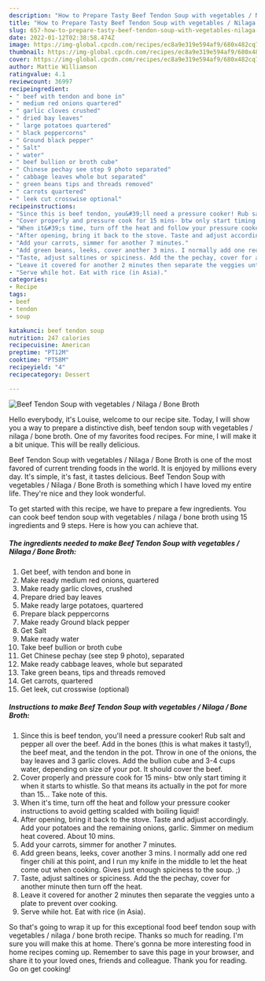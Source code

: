 ```yaml
---
description: "How to Prepare Tasty Beef Tendon Soup with vegetables / Nilaga / Bone Broth"
title: "How to Prepare Tasty Beef Tendon Soup with vegetables / Nilaga / Bone Broth"
slug: 657-how-to-prepare-tasty-beef-tendon-soup-with-vegetables-nilaga-bone-broth
date: 2022-01-12T02:38:58.474Z
image: https://img-global.cpcdn.com/recipes/ec8a9e319e594af9/680x482cq70/beef-tendon-soup-with-vegetables-nilaga-bone-broth-recipe-main-photo.jpg
thumbnail: https://img-global.cpcdn.com/recipes/ec8a9e319e594af9/680x482cq70/beef-tendon-soup-with-vegetables-nilaga-bone-broth-recipe-main-photo.jpg
cover: https://img-global.cpcdn.com/recipes/ec8a9e319e594af9/680x482cq70/beef-tendon-soup-with-vegetables-nilaga-bone-broth-recipe-main-photo.jpg
author: Mattie Williamson
ratingvalue: 4.1
reviewcount: 36997
recipeingredient:
- " beef with tendon and bone in"
- " medium red onions quartered"
- " garlic cloves crushed"
- " dried bay leaves"
- " large potatoes quartered"
- " black peppercorns"
- " Ground black pepper"
- " Salt"
- " water"
- " beef bullion or broth cube"
- " Chinese pechay see step 9 photo separated"
- " cabbage leaves whole but separated"
- " green beans tips and threads removed"
- " carrots quartered"
- " leek cut crosswise optional"
recipeinstructions:
- "Since this is beef tendon, you&#39;ll need a pressure cooker! Rub salt and pepper all over the beef. Add in the bones (this is what makes it tasty!), the beef meat, and the tendon in the pot. Throw in one of the onions, the bay leaves and 3 garlic cloves. Add the bullion cube and 3-4 cups water, depending on size of your pot. It should cover the beef."
- "Cover properly and pressure cook for 15 mins- btw only start timing it when it starts to whistle. So that means its actually in the pot for more than 15... Take note of this."
- "When it&#39;s time, turn off the heat and follow your pressure cooker instructions to avoid getting scalded with boiling liquid!"
- "After opening, bring it back to the stove. Taste and adjust accordingly. Add your potatoes and the remaining onions, garlic. Simmer on medium heat covered. About 10 mins."
- "Add your carrots, simmer for another 7 minutes."
- "Add green beans, leeks, cover another 3 mins. I normally add one red finger chili at this point, and I run my knife in the middle to let the heat come out when cooking. Gives just enough spiciness to the soup. ;)"
- "Taste, adjust saltines or spiciness. Add the the pechay, cover for another minute then turn off the heat."
- "Leave it covered for another 2 minutes then separate the veggies unto a plate to prevent over cooking."
- "Serve while hot. Eat with rice (in Asia)."
categories:
- Recipe
tags:
- beef
- tendon
- soup

katakunci: beef tendon soup 
nutrition: 247 calories
recipecuisine: American
preptime: "PT12M"
cooktime: "PT58M"
recipeyield: "4"
recipecategory: Dessert

---
```



![Beef Tendon Soup with vegetables / Nilaga / Bone Broth](https://img-global.cpcdn.com/recipes/ec8a9e319e594af9/680x482cq70/beef-tendon-soup-with-vegetables-nilaga-bone-broth-recipe-main-photo.jpg)

Hello everybody, it's Louise, welcome to our recipe site. Today, I will show you a way to prepare a distinctive dish, beef tendon soup with vegetables / nilaga / bone broth. One of my favorites food recipes. For mine, I will make it a bit unique. This will be really delicious.



Beef Tendon Soup with vegetables / Nilaga / Bone Broth is one of the most favored of current trending foods in the world. It is enjoyed by millions every day. It's simple, it's fast, it tastes delicious. Beef Tendon Soup with vegetables / Nilaga / Bone Broth is something which I have loved my entire life. They're nice and they look wonderful.


To get started with this recipe, we have to prepare a few ingredients. You can cook beef tendon soup with vegetables / nilaga / bone broth using 15 ingredients and 9 steps. Here is how you can achieve that.

<!--inarticleads1-->

##### The ingredients needed to make Beef Tendon Soup with vegetables / Nilaga / Bone Broth:

1. Get  beef, with tendon and bone in
1. Make ready  medium red onions, quartered
1. Make ready  garlic cloves, crushed
1. Prepare  dried bay leaves
1. Make ready  large potatoes, quartered
1. Prepare  black peppercorns
1. Make ready  Ground black pepper
1. Get  Salt
1. Make ready  water
1. Take  beef bullion or broth cube
1. Get  Chinese pechay (see step 9 photo), separated
1. Make ready  cabbage leaves, whole but separated
1. Take  green beans, tips and threads removed
1. Get  carrots, quartered
1. Get  leek, cut crosswise (optional)




<!--inarticleads2-->

##### Instructions to make Beef Tendon Soup with vegetables / Nilaga / Bone Broth:

1. Since this is beef tendon, you&#39;ll need a pressure cooker! Rub salt and pepper all over the beef. Add in the bones (this is what makes it tasty!), the beef meat, and the tendon in the pot. Throw in one of the onions, the bay leaves and 3 garlic cloves. Add the bullion cube and 3-4 cups water, depending on size of your pot. It should cover the beef.
1. Cover properly and pressure cook for 15 mins- btw only start timing it when it starts to whistle. So that means its actually in the pot for more than 15... Take note of this.
1. When it&#39;s time, turn off the heat and follow your pressure cooker instructions to avoid getting scalded with boiling liquid!
1. After opening, bring it back to the stove. Taste and adjust accordingly. Add your potatoes and the remaining onions, garlic. Simmer on medium heat covered. About 10 mins.
1. Add your carrots, simmer for another 7 minutes.
1. Add green beans, leeks, cover another 3 mins. I normally add one red finger chili at this point, and I run my knife in the middle to let the heat come out when cooking. Gives just enough spiciness to the soup. ;)
1. Taste, adjust saltines or spiciness. Add the the pechay, cover for another minute then turn off the heat.
1. Leave it covered for another 2 minutes then separate the veggies unto a plate to prevent over cooking.
1. Serve while hot. Eat with rice (in Asia).




So that's going to wrap it up for this exceptional food beef tendon soup with vegetables / nilaga / bone broth recipe. Thanks so much for reading. I'm sure you will make this at home. There's gonna be more interesting food in home recipes coming up. Remember to save this page in your browser, and share it to your loved ones, friends and colleague. Thank you for reading. Go on get cooking!
